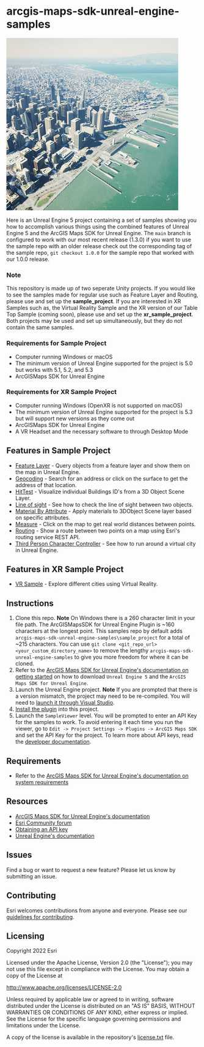 # arcgis-maps-sdk-unreal-engine-samples

![image](arcgis-maps-sdk-unreal-engine-samples.png)

Here is an Unreal Engine 5 project containing a set of samples showing you how to accomplish various things using the combined features of Unreal Engine 5 and the ArcGIS Maps SDK for Unreal Engine. The `main` branch is configured to work with our most recent release (1.3.0) if you want to use the sample repo with an older release check out the corresponding tag of the sample repo, `git checkout 1.0.0` for the sample repo that worked with our 1.0.0 release.

### Note
This repository is made up of two seperate Unity projects. If you would like to see the samples made for regular use such as Feature Layer and Routing, please use and set up the **sample_project**. If you are interested in XR Samples such as, the Virtual Reality Sample and the XR version of our Table Top Sample (coming soon), please use and set up the **xr_sample_project**. Both projects may be used and set up simultaneously, but they do not contain the same samples. 

### Requirements for Sample Project
* Computer running Windows or macOS
* The minimum version of Unreal Engine supported for the project is 5.0 but works with 5.1, 5.2, and 5.3
* ArcGISMaps SDK for Unreal Engine

### Requirements for XR Sample Project
* Computer running Windows (OpenXR is not supported on macOS)
* The minimum version of Unreal Engine supported for the project is 5.3 but will support new versions as they come out
* ArcGISMaps SDK for Unreal Engine
* A VR Headset and the necessary software to through Desktop Mode

## Features in Sample Project

* [Feature Layer](https://github.com/Esri/arcgis-maps-sdk-unreal-engine-samples/tree/main/sample_project/Content/SampleViewer/Samples/FeatureLayer) - Query objects from a feature layer and show them on the map in Unreal Engine.
* [Geocoding](https://github.com/Esri/arcgis-maps-sdk-unreal-engine-samples/tree/main/sample_project/Content/SampleViewer/Samples/Geocoding) - Search for an address or click on the surface to get the address of that location.
* [HitTest](https://github.com/Esri/arcgis-maps-sdk-unreal-engine-samples/tree/main/sample_project/Content/SampleViewer/Samples/HitTest) - Visualize individual Buildings ID's from a 3D Object Scene Layer.
* [Line of sight](https://github.com/Esri/arcgis-maps-sdk-unreal-engine-samples/tree/main/sample_project/Content/SampleViewer/Samples/LineOfSight) - See how to check the line of sight between two objects.
* [Material By Attribute](https://github.com/Esri/arcgis-maps-sdk-unreal-engine-samples/tree/main/sample_project/Content/SampleViewer/Samples/MaterialByAttribute) - Apply materials to 3DObject Scene layer based on specific attributes.
* [Measure](https://github.com/Esri/arcgis-maps-sdk-unreal-engine-samples/tree/main/sample_project/Content/SampleViewer/Samples/Measure) - Click on the map to get real world distances between points.
* [Routing](https://github.com/Esri/arcgis-maps-sdk-unreal-engine-samples/tree/main/sample_project/Content/SampleViewer/Samples/Routing) - Show a route between two points on a map using Esri's routing service REST API.
* [Third Person Character Controller](https://github.com/Esri/arcgis-maps-sdk-unreal-engine-samples/tree/main/sample_project/Content/SampleViewer/Samples/ThirdPersonCharacter) - See how to run around a virtual city in Unreal Engine.

## Features in XR Sample Project
* [VR Sample](https://github.com/Esri/arcgis-maps-sdk-unreal-engine-samples/tree/main/xr_sample_project/Content/Samples/VRSample/readme.md) - Explore different cities using Virtual Reality.

## Instructions

1. Clone this repo. **Note** On Windows there is a 260 character limit in your file path. The ArcGISMapsSDK for Unreal Engine Plugin is ~160 characters at the longest point. This samples repo by default adds `arcgis-maps-sdk-unreal-engine-samples\sample_project` for a total of ~215 characters. You can use `git clone <git_repo_url> <your_custom_directory_name>` to remove the lengthy `arcgis-maps-sdk-unreal-engine-samples` to give you more freedom for where it can be cloned.
2. Refer to the [ArcGIS Maps SDK for Unreal Engine's documentation on getting started](https://developers.arcgis.com/unreal-engine/get-started/) on how to download `Unreal Engine 5` and the `ArcGIS Maps SDK for Unreal Engine`.
3. Launch the Unreal Engine project. **Note** If you are prompted that there is a version mismatch, the project may need to be re-compiled. You will need to [launch it through Visual Studio](https://docs.unrealengine.com/5.0/en-US/setting-up-visual-studio-development-environment-for-cplusplus-projects-in-unreal-engine/).
4. [Install the plugin](https://developers.arcgis.com/unreal-engine/install-and-set-up/add-the-plugin-to-an-existing-project/#install-the-plugin) into this project.
5. Launch the `SampleViewer` level. You will be prompted to enter an API Key for the samples to work. To avoid entering it each time you run the viewer, go to `Edit -> Project Settings -> Plugins -> ArcGIS Maps SDK` and set the API Key for the project. To learn more about API keys, read the [developer documentation](https://links.esri.com/arcgis-api-keys).

## Requirements

* Refer to the [ArcGIS Maps SDK for Unreal Engine's documentation on system requirements](https://developers.arcgis.com/unreal-engine/reference/system-requirements/)

## Resources

* [ArcGIS Maps SDK for Unreal Engine's documentation](https://developers.arcgis.com/unreal-engine/)
* [Esri Community forum](https://community.esri.com/t5/arcgis-maps-sdks-for-unreal-engine-questions/bd-p/arcgis-maps-sdks-unreal-engine-questions)
* [Obtaining an API key](https://links.esri.com/arcgis-api-keys)
* [Unreal Engine's documentation](https://docs.unrealengine.com/5.0/en-US/)

## Issues

Find a bug or want to request a new feature?  Please let us know by submitting an issue.

## Contributing

Esri welcomes contributions from anyone and everyone. Please see our [guidelines for contributing](https://github.com/esri/contributing).

## Licensing

Copyright 2022 Esri

Licensed under the Apache License, Version 2.0 (the "License");
you may not use this file except in compliance with the License.
You may obtain a copy of the License at

   http://www.apache.org/licenses/LICENSE-2.0

Unless required by applicable law or agreed to in writing, software
distributed under the License is distributed on an "AS IS" BASIS,
WITHOUT WARRANTIES OR CONDITIONS OF ANY KIND, either express or implied.
See the License for the specific language governing permissions and
limitations under the License.

A copy of the license is available in the repository's [license.txt](license.txt?raw=true) file.
